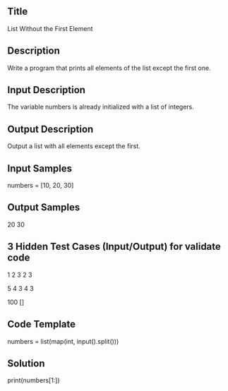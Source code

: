 ## Title
List Without the First Element

## Description
Write a program that prints all elements of the list except the first one.

## Input Description
The variable numbers is already initialized with a list of integers.

## Output Description
Output a list with all elements except the first.

## Input Samples
numbers = [10, 20, 30]

## Output Samples
20 30


## 3 Hidden Test Cases (Input/Output) for validate code
1 2 3
2 3

5 4 3
4 3

100
[]

## Code Template
numbers = list(map(int, input().split())) 

## Solution
print(numbers[1:])

